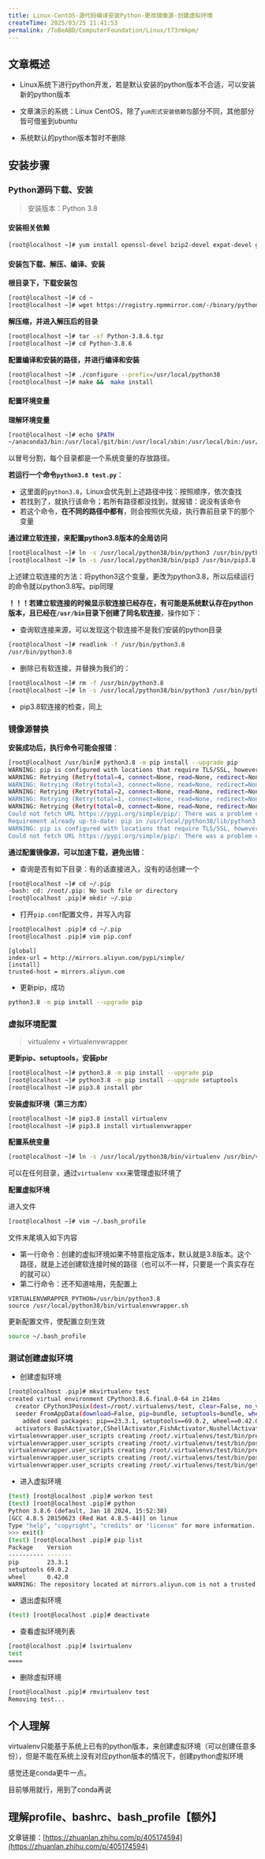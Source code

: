 ```yaml
---
title: Linux-CentOS-源代码编译安装Python-更改镜像源-创建虚拟环境
createTime: 2025/03/25 11:41:53
permalink: /ToBeABD/ComputerFoundation/Linux/t73rmkpm/
---
```



## 文章概述

- Linux系统下进行python开发，若是默认安装的python版本不合适，可以安装新的python版本

- 文章演示的系统：Linux CentOS，除了`yum形式安装依赖包`部分不同，其他部分皆可借鉴到ubuntu

- 系统默认的python版本暂时不删除



## 安装步骤

### Python源码下载、安装

> 安装版本：Python 3.8

#### 安装相关依赖

```sh
[root@localhost ~]# yum install openssl-devel bzip2-devel expat-devel gdbm-devel readline-devel sqlite-devel psmisc libffi-devel zlib* libffi-devel  -y
```

#### 安装包下载、解压、编译、安装

**根目录下，下载安装包**

```sh
[root@localhost ~]# cd ~
[root@localhost ~]# wget https://registry.npmmirror.com/-/binary/python/3.8.6/Python-3.8.6.tgz
```

**解压缩，并进入解压后的目录**

```sh
[root@localhost ~]# tar -xf Python-3.8.6.tgz
[root@localhost ~]# cd Python-3.8.6
```

**配置编译和安装的路径，并进行编译和安装**

```sh
[root@localhost ~]# ./configure --prefix=/usr/local/python38
[root@localhost ~]# make &&  make install
```



#### 配置环境变量

**理解环境变量**

```sh
[root@localhost ~]# echo $PATH
~/anaconda3/bin:/usr/local/git/bin:/usr/local/sbin:/usr/local/bin:/usr/sbin:/usr/bin:/root/bin
```

以冒号分割，每个目录都是一个系统变量的存放路径。

**若运行一个命令`python3.8 test.py`**：

- 这里面的`python3.8`，Linux会优先到上述路径中找：按照顺序，依次查找
- 若找到了，就执行该命令；若所有路径都没找到，就报错：说没有该命令
- 若这个命令，**在不同的路径中都有**，则会按照优先级，执行靠前目录下的那个变量



**通过建立软连接，来配置python3.8版本的全局访问**

```sh
[root@localhost ~]# ln -s /usr/local/python38/bin/python3 /usr/bin/python3.8
[root@localhost ~]# ln -s /usr/local/python38/bin/pip3 /usr/bin/pip3.8
```

上述建立软连接的方法：将python3这个变量，更改为python3.8，所以后续运行的命令就以python3.8写。pip同理



**！！！若建立软连接的时候显示软连接已经存在，有可能是系统默认存在python版本，且已经在`/usr/bin`目录下创建了同名软连接**，操作如下：

- 查询软连接来源，可以发现这个软连接不是我们安装的python目录

```sh
[root@localhost ~]# readlink -f /usr/bin/python3.8
/usr/bin/python3.8
```

- 删除已有软连接，并替换为我们的：

```sh
[root@localhost ~]# rm -f /usr/bin/python3.8
[root@localhost ~]# ln -s /usr/local/python38/bin/python3 /usr/bin/python3.8
```

- pip3.8软连接的检查，同上



### 镜像源替换

**安装成功后，执行命令可能会报错**：

```sh
[root@localhost /usr/bin]# python3.8 -m pip install --upgrade pip
WARNING: pip is configured with locations that require TLS/SSL, however the ssl module in Python is not available.
WARNING: Retrying (Retry(total=4, connect=None, read=None, redirect=None, status=None)) after connection broken by 'SSLError("Can't connect to HTTPS URL because the SSL module is not available.")': /simple/pip/
WARNING: Retrying (Retry(total=3, connect=None, read=None, redirect=None, status=None)) after connection broken by 'SSLError("Can't connect to HTTPS URL because the SSL module is not available.")': /simple/pip/
WARNING: Retrying (Retry(total=2, connect=None, read=None, redirect=None, status=None)) after connection broken by 'SSLError("Can't connect to HTTPS URL because the SSL module is not available.")': /simple/pip/
WARNING: Retrying (Retry(total=1, connect=None, read=None, redirect=None, status=None)) after connection broken by 'SSLError("Can't connect to HTTPS URL because the SSL module is not available.")': /simple/pip/
WARNING: Retrying (Retry(total=0, connect=None, read=None, redirect=None, status=None)) after connection broken by 'SSLError("Can't connect to HTTPS URL because the SSL module is not available.")': /simple/pip/
Could not fetch URL https://pypi.org/simple/pip/: There was a problem confirming the ssl certificate: HTTPSConnectionPool(host='pypi.org', port=443): Max retries exceeded with url: /simple/pip/ (Caused by SSLError("Can't connect to HTTPS URL because the SSL module is not available.")) - skipping
Requirement already up-to-date: pip in /usr/local/python38/lib/python3.8/site-packages (20.2.1)
WARNING: pip is configured with locations that require TLS/SSL, however the ssl module in Python is not available.
Could not fetch URL https://pypi.org/simple/pip/: There was a problem confirming the ssl certificate: HTTPSConnectionPool(host='pypi.org', port=443): Max retries exceeded with url: /simple/pip/ (Caused by SSLError("Can't connect to HTTPS URL because the SSL module is not available.")) - skipping
```

**通过配置镜像源，可以加速下载，避免出错**：

- 查询是否有如下目录：有的话直接进入，没有的话创建一个

```sh
[root@localhost ~]# cd ~/.pip
-bash: cd: /root/.pip: No such file or directory
[root@localhost .pip]# mkdir ~/.pip
```

- 打开`pip.conf`配置文件，并写入内容

```sh
[root@localhost .pip]# cd ~/.pip
[root@localhost .pip]# vim pip.conf
```

```
[global]
index-url = http://mirrors.aliyun.com/pypi/simple/
[install]
trusted-host = mirrors.aliyun.com
```

- 更新pip，成功

```sh
python3.8 -m pip install --upgrade pip
```



### 虚拟环境配置

> virtualenv + virtualenvwrapper

**更新pip、setuptools，安装pbr**

```sh
[root@localhost ~]# python3.8 -m pip install --upgrade pip
[root@localhost ~]# python3.8 -m pip install --upgrade setuptools
[root@localhost ~]# pip3.8 install pbr
```

**安装虚拟环境（第三方库）**

```sh
[root@localhost ~]# pip3.8 install virtualenv
[root@localhost ~]# pip3.8 install virtualenvwrapper
```

**配置系统变量**

```sh
[root@localhost ~]# ln -s /usr/local/python38/bin/virtualenv /usr/bin/virtualenv
```

可以在任何目录，通过`virtualenv xxx`来管理虚拟环境了



**配置虚拟环境**

进入文件

```sh
[root@localhost ~]# vim ~/.bash_profile
```

文件末尾填入如下内容

- 第一行命令：创建的虚拟环境如果不特意指定版本，默认就是3.8版本。这个路径，就是上述创建软连接时候的路径（也可以不一样，只要是一个真实存在的就可以）
- 第二行命令：还不知道啥用，先配置上

```
VIRTUALENVWRAPPER_PYTHON=/usr/bin/python3.8
source /usr/local/python38/bin/virtualenvwrapper.sh
```

更新配置文件，使配置立刻生效

```sh
source ~/.bash_profile
```



### 测试创建虚拟环境

- 创建虚拟环境

```sh
[root@localhost .pip]# mkvirtualenv test
created virtual environment CPython3.8.6.final.0-64 in 214ms
  creator CPython3Posix(dest=/root/.virtualenvs/test, clear=False, no_vcs_ignore=False, global=False)
  seeder FromAppData(download=False, pip=bundle, setuptools=bundle, wheel=bundle, via=copy, app_data_dir=/root/.local/share/virtualenv)
    added seed packages: pip==23.3.1, setuptools==69.0.2, wheel==0.42.0
  activators BashActivator,CShellActivator,FishActivator,NushellActivator,PowerShellActivator,PythonActivator
virtualenvwrapper.user_scripts creating /root/.virtualenvs/test/bin/predeactivate
virtualenvwrapper.user_scripts creating /root/.virtualenvs/test/bin/postdeactivate
virtualenvwrapper.user_scripts creating /root/.virtualenvs/test/bin/preactivate
virtualenvwrapper.user_scripts creating /root/.virtualenvs/test/bin/postactivate
virtualenvwrapper.user_scripts creating /root/.virtualenvs/test/bin/get_env_details
```

- 进入虚拟环境

```sh
(test) [root@localhost .pip]# workon test
(test) [root@localhost .pip]# python
Python 3.8.6 (default, Jan 18 2024, 15:52:38)
[GCC 4.8.5 20150623 (Red Hat 4.8.5-44)] on linux
Type "help", "copyright", "credits" or "license" for more information.
>>> exit()
(test) [root@localhost .pip]# pip list
Package    Version
---------- -------
pip        23.3.1
setuptools 69.0.2
wheel      0.42.0
WARNING: The repository located at mirrors.aliyun.com is not a trusted or secure host and is being ignored. If this repository is available via HTTPS we recommend you use HTTPS instead, otherwise you may silence this warning and allow it anyway with '--trusted-host mirrors.aliyun.com'.
```

- 退出虚拟环境

```sh
(test) [root@localhost .pip]# deactivate
```

- 查看虚拟环境列表

```sh
[root@localhost .pip]# lsvirtualenv
test
====
```

- 删除虚拟环境

```sh
[root@localhost .pip]# rmvirtualenv test
Removing test...
```



## 个人理解

virtualenv只能基于系统上已有的python版本，来创建虚拟环境（可以创建任意多份），但是不能在系统上没有对应python版本的情况下，创建python虚拟环境

感觉还是conda更牛一点。

目前够用就行，用到了conda再说



## 理解profile、bashrc、bash_profile【额外】

文章链接：[https://zhuanlan.zhihu.com/p/405174594](https://zhuanlan.zhihu.com/p/405174594)


